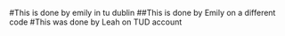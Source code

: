 #This is done by emily in tu dublin
##This is done by Emily on a different code
#This was done by Leah on TUD account